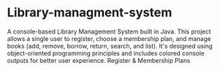 # Library-managment-system
A console-based Library Management System built in Java. This project allows a single user to register, choose a membership plan, and manage books (add, remove, borrow, return, search, and list). It's designed using object-oriented programming principles and includes colored console outputs for better user experience. Register &amp; Membership Plans   

